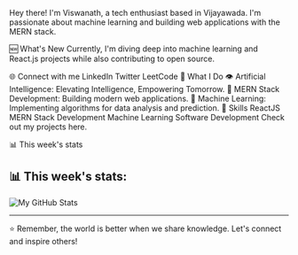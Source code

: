 Hey there! I'm Viswanath, a tech enthusiast based in Vijayawada. I'm passionate about machine learning and building web applications with the MERN stack.

:new: What's New
Currently, I'm diving deep into machine learning and React.js projects while also contributing to open source.

🌐 Connect with me
LinkedIn
Twitter
LeetCode
🚀 What I Do
👁 Artificial Intelligence: Elevating Intelligence, Empowering Tomorrow.
🌱 MERN Stack Development: Building modern web applications.
🧠 Machine Learning: Implementing algorithms for data analysis and prediction.
🌱 Skills
ReactJS
MERN Stack Development
Machine Learning
Software Development
Check out my projects here.

📊 This week's stats


## 📊 This week's stats:
![My GitHub Stats](https://github-readme-stats.vercel.app/api?username=ViswanathBalla22&count_private=true&show_icons=true&theme=radica)

---

⭐️ Remember, the world is better when we share knowledge. Let's connect and inspire others!
